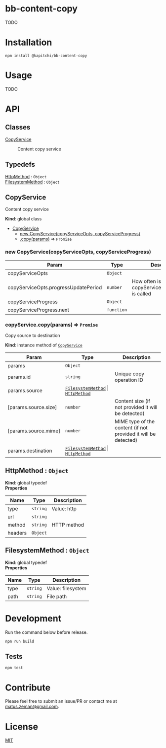 # bb-content-copy

TODO

# Installation

```
npm install @kapitchi/bb-content-copy
```

# Usage

TODO

# API

## Classes

<dl>
<dt><a href="#CopyService">CopyService</a></dt>
<dd><p>Content copy service</p>
</dd>
</dl>

## Typedefs

<dl>
<dt><a href="#HttpMethod">HttpMethod</a> : <code>Object</code></dt>
<dd></dd>
<dt><a href="#FilesystemMethod">FilesystemMethod</a> : <code>Object</code></dt>
<dd></dd>
</dl>

<a name="CopyService"></a>

## CopyService
Content copy service

**Kind**: global class  

* [CopyService](#CopyService)
    * [new CopyService(copyServiceOpts, copyServiceProgress)](#new_CopyService_new)
    * [.copy(params)](#CopyService+copy) ⇒ <code>Promise</code>

<a name="new_CopyService_new"></a>

### new CopyService(copyServiceOpts, copyServiceProgress)

| Param | Type | Description |
| --- | --- | --- |
| copyServiceOpts | <code>Object</code> |  |
| copyServiceOpts.progressUpdatePeriod | <code>number</code> | How often is copyServiceProgress.next() is called |
| copyServiceProgress | <code>Object</code> |  |
| copyServiceProgress.next | <code>function</code> |  |

<a name="CopyService+copy"></a>

### copyService.copy(params) ⇒ <code>Promise</code>
Copy source to destination

**Kind**: instance method of [<code>CopyService</code>](#CopyService)  

| Param | Type | Description |
| --- | --- | --- |
| params | <code>Object</code> |  |
| params.id | <code>string</code> | Unique copy operation ID |
| params.source | [<code>FilesystemMethod</code>](#FilesystemMethod) \| [<code>HttpMethod</code>](#HttpMethod) |  |
| [params.source.size] | <code>number</code> | Content size (if not provided it will be detected) |
| [params.source.mime] | <code>number</code> | MIME type of the content (if not provided it will be detected) |
| params.destination | [<code>FilesystemMethod</code>](#FilesystemMethod) \| [<code>HttpMethod</code>](#HttpMethod) |  |

<a name="HttpMethod"></a>

## HttpMethod : <code>Object</code>
**Kind**: global typedef  
**Properties**

| Name | Type | Description |
| --- | --- | --- |
| type | <code>string</code> | Value: http |
| url | <code>string</code> |  |
| method | <code>string</code> | HTTP method |
| headers | <code>Object</code> |  |

<a name="FilesystemMethod"></a>

## FilesystemMethod : <code>Object</code>
**Kind**: global typedef  
**Properties**

| Name | Type | Description |
| --- | --- | --- |
| type | <code>string</code> | Value: filesystem |
| path | <code>string</code> | File path |


# Development

Run the command below before release.

```
npm run build
```

## Tests

```
npm test
```

# Contribute

Please feel free to submit an issue/PR or contact me at matus.zeman@gmail.com.

# License

[MIT](LICENSE)
